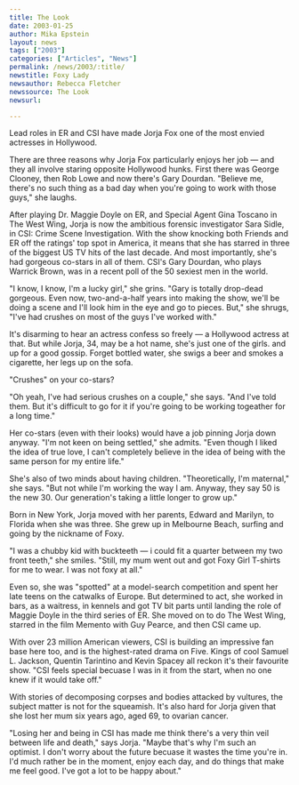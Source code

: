 ```yaml
---
title: The Look
date: 2003-01-25
author: Mika Epstein
layout: news
tags: ["2003"]
categories: ["Articles", "News"]
permalink: /news/2003/:title/
newstitle: Foxy Lady  
newsauthor: Rebecca Fletcher  
newssource: The Look  
newsurl:  

---
```


Lead roles in ER and CSI have made Jorja Fox one of the most envied actresses in Hollywood.

There are three reasons why Jorja Fox particularly enjoys her job &#8212; and they all involve staring opposite Hollywood hunks. First there was George Clooney, then Rob Lowe and now there's Gary Dourdan. "Believe me, there's no such thing as a bad day when you're going to work with those guys," she laughs.

After playing Dr. Maggie Doyle on ER, and Special Agent Gina Toscano in The West Wing, Jorja is now the ambitious forensic investigator Sara Sidle, in CSI: Crime Scene Investigation. With the show knocking both Friends and ER off the ratings' top spot in America, it means that she has starred in three of the biggest US TV hits of the last decade. And most importantly, she's had gorgeous co-stars in all of them. CSI's Gary Dourdan, who plays Warrick Brown, was in a recent poll of the 50 sexiest men in the world.

"I know, I know, I'm a lucky girl," she grins. "Gary is totally drop-dead gorgeous. Even now, two-and-a-half years into making the show, we'll be doing a scene and I'll look him in the eye and go to pieces. But," she shrugs, "I've had crushes on most of the guys I've worked with."

It's disarming to hear an actress confess so freely &#8212; a Hollywood actress at that. But while Jorja, 34, may be a hot name, she's just one of the girls. and up for a good gossip. Forget bottled water, she swigs a beer and smokes a cigarette, her legs up on the sofa.

"Crushes" on your co-stars?

"Oh yeah, I've had serious crushes on a couple," she says. "And I've told them. But it's difficult to go for it if you're going to be working togeather for a long time."

Her co-stars (even with their looks) would have a job pinning Jorja down anyway. "I'm not keen on being settled," she admits. "Even though I liked the idea of true love, I can't completely believe in the idea of being with the same person for my entire life."

She's also of two minds about having children. "Theoretically, I'm maternal," she says. "But not while I'm working the way I am. Anyway, they say 50 is the new 30. Our generation's taking a little longer to grow up."

Born in New York, Jorja moved with her parents, Edward and Marilyn, to Florida when she was three. She grew up in Melbourne Beach, surfing and going by the nickname of Foxy.

"I was a chubby kid with buckteeth &#8212; i could fit a quarter between my two front teeth," she smiles. "Still, my mum went out and got Foxy Girl T-shirts for me to wear. I was not foxy at all."

Even so, she was "spotted" at a model-search competition and spent her late teens on the catwalks of Europe. But determined to act, she worked in bars, as a waitress, in kennels and got TV bit parts until landing the role of Maggie Doyle in the third series of ER. She moved on to do The West Wing, starred in the film Memento with Guy Pearce, and then CSI came up.

With over 23 million American viewers, CSI is building an impressive fan base here too, and is the highest-rated drama on Five. Kings of cool Samuel L. Jackson, Quentin Tarintino and Kevin Spacey all reckon it's their favourite show. "CSI feels special becuase I was in it from the start, when no one knew if it would take off."

With stories of decomposing corpses and bodies attacked by vultures, the subject matter is not for the squeamish. It's also hard for Jorja given that she lost her mum six years ago, aged 69, to ovarian cancer.

"Losing her and being in CSI has made me think there's a very thin veil between life and death," says Jorja. "Maybe that's why I'm such an optimist. I don't worry about the future becuase it wastes the time you're in. I'd much rather be in the moment, enjoy each day, and do things that make me feel good. I've got a lot to be happy about."

